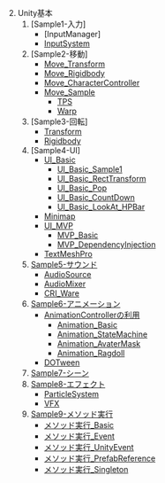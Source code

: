 2. Unity基本
   1. [Sample1-入力]
       + [InputManager]
       + [InputSystem](2_1_1_InputSystem/InputSystem0.md)
   2. [Sample2-移動]
       + [Move_Transform](#move_transform)
       + [Move_Rigidbody](#move_rigidbody)
       + [Move_CharacterController](#move_charactercontroller)
       + [Move_Sample](#move_sample)
         - [TPS](#tps)
         - [Warp](#warp)
   3. [Sample3-回転]
       + [Transform](#transform)
       + [Rigidbody](#rigidbody)
   4. [Sample4-UI]
       + [UI_Basic](#ui_basic)
         - [UI_Basic_Sample1](#ui_basic_sample1)
         - [UI_Basic_RectTransform](#ui_basic_recttransform)
         - [UI_Basic_Pop](#ui_basic_pop)
         - [UI_Basic_CountDown](#ui_basic_countdown)
         - [UI_Basic_LookAt_HPBar](#ui_basic_lookat_hpbar)
       + [Minimap](#minimap)
       + [UI_MVP](#ui_mvp)
         - [MVP_Basic](#mvp_basic)
         - [MVP_DependencyInjection](#mvp_dependencyinjection)
       + [TextMeshPro](#textmeshpro)
   5. [Sample5-サウンド](#sample5-サウンド)
       + [AudioSource](#audiosource)
       + [AudioMixer](#audiomixer)
       + [CRI_Ware](#cri_ware)
   6. [Sample6-アニメーション](#sample6-アニメーション)
       + [AnimationControllerの利用](#animationcontrollerの利用)
         - [Animation_Basic](#animation_basic)
         - [Animation_StateMachine](#animation_statemachine)
         - [Animation_AvaterMask](#animation_avatermask)
         - [Animation_Ragdoll](#animation_ragdoll)
       + [DOTween](#dotween)
   7. [Sample7-シーン](#sample7-シーン)
   8. [Sample8-エフェクト](#sample8-エフェクト)
       + [ParticleSystem](#particlesystem)
       + [VFX](#vfx)
   9. [Sample9-メソッド実行](#sample9-メソッド実行)
       + [メソッド実行_Basic](#メソッド実行_basic)
       + [メソッド実行_Event](#メソッド実行_event)
       + [メソッド実行_UnityEvent](#メソッド実行_unityevent)
       + [メソッド実行_PrefabReference](#メソッド実行_prefabreference)
       + [メソッド実行_Singleton](#メソッド実行_singleton)